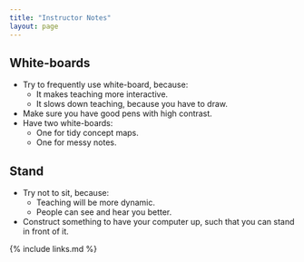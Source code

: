 ```yaml
---
title: "Instructor Notes"
layout: page
---
```


## White-boards

- Try to frequently use white-board, because:
	- It makes teaching more interactive.
	- It slows down teaching, because you have to draw.
- Make sure you have good pens with high contrast.
- Have two white-boards:
	- One for tidy concept maps.
	- One for messy notes.

## Stand

- Try not to sit, because:
	- Teaching will be more dynamic.
	- People can see and hear you better.
- Construct something to have your computer up, such that you can stand in front of it.

{% include links.md %}
